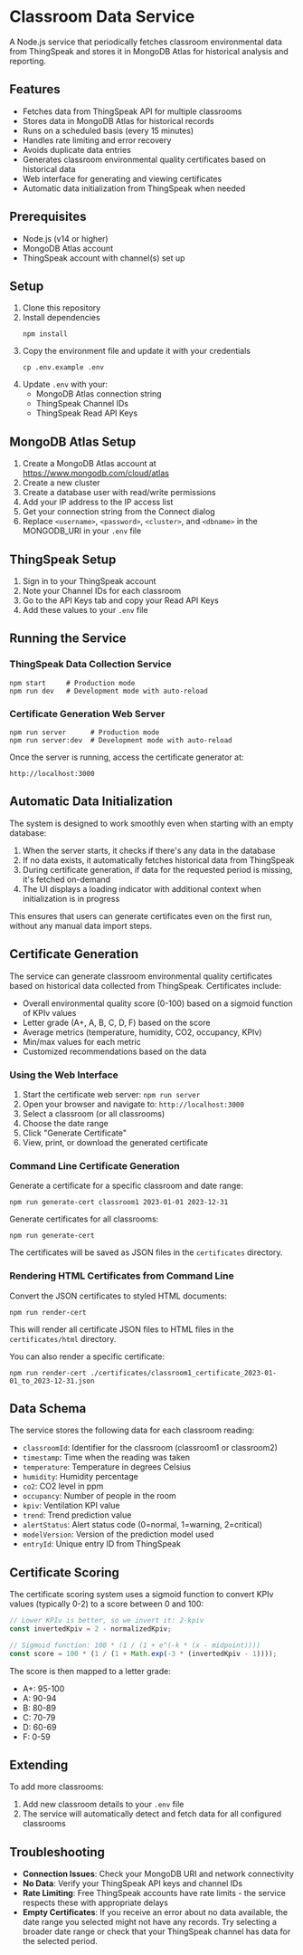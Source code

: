 # Classroom Data Service

A Node.js service that periodically fetches classroom environmental data from ThingSpeak and stores it in MongoDB Atlas for historical analysis and reporting.

## Features

- Fetches data from ThingSpeak API for multiple classrooms
- Stores data in MongoDB Atlas for historical records
- Runs on a scheduled basis (every 15 minutes)
- Handles rate limiting and error recovery
- Avoids duplicate data entries
- Generates classroom environmental quality certificates based on historical data
- Web interface for generating and viewing certificates
- Automatic data initialization from ThingSpeak when needed

## Prerequisites

- Node.js (v14 or higher)
- MongoDB Atlas account
- ThingSpeak account with channel(s) set up

## Setup

1. Clone this repository
2. Install dependencies
   ```
   npm install
   ```
3. Copy the environment file and update it with your credentials
   ```
   cp .env.example .env
   ```
4. Update `.env` with your:
   - MongoDB Atlas connection string
   - ThingSpeak Channel IDs
   - ThingSpeak Read API Keys

## MongoDB Atlas Setup

1. Create a MongoDB Atlas account at https://www.mongodb.com/cloud/atlas
2. Create a new cluster
3. Create a database user with read/write permissions
4. Add your IP address to the IP access list
5. Get your connection string from the Connect dialog
6. Replace `<username>`, `<password>`, `<cluster>`, and `<dbname>` in the MONGODB_URI in your `.env` file

## ThingSpeak Setup

1. Sign in to your ThingSpeak account
2. Note your Channel IDs for each classroom
3. Go to the API Keys tab and copy your Read API Keys
4. Add these values to your `.env` file

## Running the Service

### ThingSpeak Data Collection Service
```
npm start     # Production mode
npm run dev   # Development mode with auto-reload
```

### Certificate Generation Web Server
```
npm run server      # Production mode
npm run server:dev  # Development mode with auto-reload
```

Once the server is running, access the certificate generator at:
```
http://localhost:3000
```

## Automatic Data Initialization

The system is designed to work smoothly even when starting with an empty database:

1. When the server starts, it checks if there's any data in the database
2. If no data exists, it automatically fetches historical data from ThingSpeak
3. During certificate generation, if data for the requested period is missing, it's fetched on-demand
4. The UI displays a loading indicator with additional context when initialization is in progress

This ensures that users can generate certificates even on the first run, without any manual data import steps.

## Certificate Generation

The service can generate classroom environmental quality certificates based on historical data collected from ThingSpeak. Certificates include:

- Overall environmental quality score (0-100) based on a sigmoid function of KPIv values
- Letter grade (A+, A, B, C, D, F) based on the score
- Average metrics (temperature, humidity, CO2, occupancy, KPIv)
- Min/max values for each metric
- Customized recommendations based on the data

### Using the Web Interface

1. Start the certificate web server: `npm run server`
2. Open your browser and navigate to: `http://localhost:3000`
3. Select a classroom (or all classrooms)
4. Choose the date range
5. Click "Generate Certificate"
6. View, print, or download the generated certificate

### Command Line Certificate Generation

Generate a certificate for a specific classroom and date range:

```
npm run generate-cert classroom1 2023-01-01 2023-12-31
```

Generate certificates for all classrooms:

```
npm run generate-cert
```

The certificates will be saved as JSON files in the `certificates` directory.

### Rendering HTML Certificates from Command Line

Convert the JSON certificates to styled HTML documents:

```
npm run render-cert
```

This will render all certificate JSON files to HTML files in the `certificates/html` directory.

You can also render a specific certificate:

```
npm run render-cert ./certificates/classroom1_certificate_2023-01-01_to_2023-12-31.json
```

## Data Schema

The service stores the following data for each classroom reading:

- `classroomId`: Identifier for the classroom (classroom1 or classroom2)
- `timestamp`: Time when the reading was taken
- `temperature`: Temperature in degrees Celsius
- `humidity`: Humidity percentage
- `co2`: CO2 level in ppm
- `occupancy`: Number of people in the room
- `kpiv`: Ventilation KPI value
- `trend`: Trend prediction value
- `alertStatus`: Alert status code (0=normal, 1=warning, 2=critical)
- `modelVersion`: Version of the prediction model used
- `entryId`: Unique entry ID from ThingSpeak

## Certificate Scoring

The certificate scoring system uses a sigmoid function to convert KPIv values (typically 0-2) to a score between 0 and 100:

```javascript
// Lower KPIv is better, so we invert it: 2-kpiv
const invertedKpiv = 2 - normalizedKpiv;

// Sigmoid function: 100 * (1 / (1 + e^(-k * (x - midpoint))))
const score = 100 * (1 / (1 + Math.exp(-3 * (invertedKpiv - 1))));
```

The score is then mapped to a letter grade:
- A+: 95-100
- A: 90-94
- B: 80-89
- C: 70-79
- D: 60-69
- F: 0-59

## Extending

To add more classrooms:

1. Add new classroom details to your `.env` file
2. The service will automatically detect and fetch data for all configured classrooms

## Troubleshooting

- **Connection Issues**: Check your MongoDB URI and network connectivity
- **No Data**: Verify your ThingSpeak API keys and channel IDs
- **Rate Limiting**: Free ThingSpeak accounts have rate limits - the service respects these with appropriate delays
- **Empty Certificates**: If you receive an error about no data available, the date range you selected might not have any records. Try selecting a broader date range or check that your ThingSpeak channel has data for the selected period. 